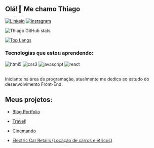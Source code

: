 ## Olá!👋 Me chamo Thiago

[![LinkeIn](https://img.shields.io/badge/LinkedIn-0077B5?style=for-the-badge&logo=linkedin&logoColor=white)](https://www.linkedin.com/in/thiago-albuquerque-23a838222)
[![Instagram](https://img.shields.io/badge/Instagram-E4405F?style=for-the-badge&logo=instagram&logoColor=white)](https://www.instagram.com/garotoqprograma/?hl=pt-br)

![Thiago GitHub stats](https://github-readme-stats.vercel.app/api?username=thiago-albuquerque&show_icons=true&theme=dracula)

[![Top Langs](https://github-readme-stats.vercel.app/api/top-langs/?username=thiago-albuquerque)](https://github.com/anuraghazra/github-readme-stats)

### Tecnologias que estou aprendendo:

<div style='display: inline_block'></b>
    <img align='center' alt='html5' src='https://img.shields.io/badge/HTML5-E34F26?style=for-the-badge&logo=html5&logoColor=white'
    />
    <img align='center' alt='css3' src='https://img.shields.io/badge/CSS3-1572B6?style=for-the-badge&logo=css3&logoColor=white'
    />
    <img align='center' alt='javascript' src='https://img.shields.io/badge/JavaScript-F7DF1E?style=for-the-badge&logo=javascript&logoColor=black'
    />
    <img align='center' alt='react' src='https://img.shields.io/badge/React-20232A?style=for-the-badge&logo=react&logoColor=61DAFB'
    />
    
</div></br>

Iniciante na área de programação, atualmente me dedico ao estudo do desenvolvimento Front-End.

## Meus projetos:

- [Blog Portfolio](https://blog-meuportfolio.vercel.app/)<br/>

- [Travel](https://travelhotel.vercel.app/))<br/>

- [Cinemando](https://cinemando-trailer.netlify.app/)<br/>

- [Electric Car Retails (Locação de carros elétricos)](https://electric-car-rentals.vercel.app/)<br/>


